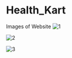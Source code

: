 # Health_Kart

Images of Website
![1](https://github.com/user-attachments/assets/cf4595c4-c46d-475b-be61-dd01b0726ed7)

![2](https://github.com/user-attachments/assets/77aa0b1e-a17e-44af-a80b-fbfa38966d32)

![3](https://github.com/user-attachments/assets/e5293143-6092-4425-850d-fe7c93bdc86d)


